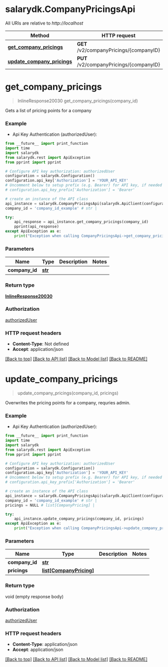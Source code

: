 # salarydk.CompanyPricingsApi

All URIs are relative to *http://localhost*

Method | HTTP request | Description
------------- | ------------- | -------------
[**get_company_pricings**](CompanyPricingsApi.md#get_company_pricings) | **GET** /v2/companyPricings/{companyID} | 
[**update_company_pricings**](CompanyPricingsApi.md#update_company_pricings) | **PUT** /v2/companyPricings/{companyID} | 


# **get_company_pricings**
> InlineResponse20030 get_company_pricings(company_id)



Gets a list of pricing points for a company

### Example

* Api Key Authentication (authorizedUser): 
```python
from __future__ import print_function
import time
import salarydk
from salarydk.rest import ApiException
from pprint import pprint

# Configure API key authorization: authorizedUser
configuration = salarydk.Configuration()
configuration.api_key['Authorization'] = 'YOUR_API_KEY'
# Uncomment below to setup prefix (e.g. Bearer) for API key, if needed
# configuration.api_key_prefix['Authorization'] = 'Bearer'

# create an instance of the API class
api_instance = salarydk.CompanyPricingsApi(salarydk.ApiClient(configuration))
company_id = 'company_id_example' # str | 

try:
    api_response = api_instance.get_company_pricings(company_id)
    pprint(api_response)
except ApiException as e:
    print("Exception when calling CompanyPricingsApi->get_company_pricings: %s\n" % e)
```

### Parameters

Name | Type | Description  | Notes
------------- | ------------- | ------------- | -------------
 **company_id** | [**str**](.md)|  | 

### Return type

[**InlineResponse20030**](InlineResponse20030.md)

### Authorization

[authorizedUser](../README.md#authorizedUser)

### HTTP request headers

 - **Content-Type**: Not defined
 - **Accept**: application/json

[[Back to top]](#) [[Back to API list]](../README.md#documentation-for-api-endpoints) [[Back to Model list]](../README.md#documentation-for-models) [[Back to README]](../README.md)

# **update_company_pricings**
> update_company_pricings(company_id, pricings)



Overwrites the pricing points for a company, requries admin.

### Example

* Api Key Authentication (authorizedUser): 
```python
from __future__ import print_function
import time
import salarydk
from salarydk.rest import ApiException
from pprint import pprint

# Configure API key authorization: authorizedUser
configuration = salarydk.Configuration()
configuration.api_key['Authorization'] = 'YOUR_API_KEY'
# Uncomment below to setup prefix (e.g. Bearer) for API key, if needed
# configuration.api_key_prefix['Authorization'] = 'Bearer'

# create an instance of the API class
api_instance = salarydk.CompanyPricingsApi(salarydk.ApiClient(configuration))
company_id = 'company_id_example' # str | 
pricings = NULL # list[CompanyPricing] | 

try:
    api_instance.update_company_pricings(company_id, pricings)
except ApiException as e:
    print("Exception when calling CompanyPricingsApi->update_company_pricings: %s\n" % e)
```

### Parameters

Name | Type | Description  | Notes
------------- | ------------- | ------------- | -------------
 **company_id** | [**str**](.md)|  | 
 **pricings** | [**list[CompanyPricing]**](list.md)|  | 

### Return type

void (empty response body)

### Authorization

[authorizedUser](../README.md#authorizedUser)

### HTTP request headers

 - **Content-Type**: application/json
 - **Accept**: application/json

[[Back to top]](#) [[Back to API list]](../README.md#documentation-for-api-endpoints) [[Back to Model list]](../README.md#documentation-for-models) [[Back to README]](../README.md)

